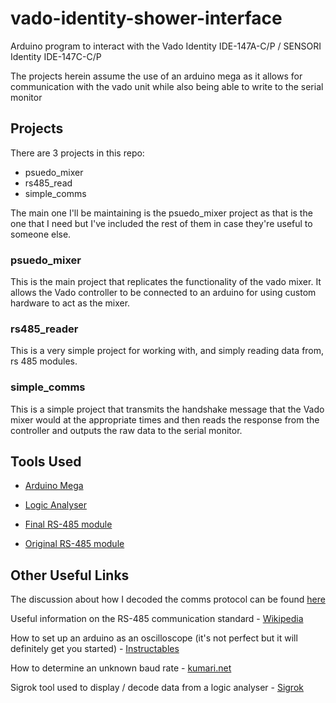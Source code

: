 # vado-identity-shower-interface

Arduino program to interact with the Vado Identity IDE-147A-C/P / SENSORI Identity IDE-147C-C/P

The projects herein assume the use of an arduino mega as it allows for communication with the vado unit while also being able to write to the serial monitor

## Projects

There are 3 projects in this repo:

* psuedo_mixer
* rs485_read
* simple_comms

The main one I'll be maintaining is the psuedo_mixer project as that is the one that I need but I've included the rest of them in case they're useful to someone else.

### psuedo_mixer

This is the main project that replicates the functionality of the vado mixer.
It allows the Vado controller to be connected to an arduino for using custom hardware to act as the mixer.

### rs485_reader

This is a very simple project for working with, and simply reading data from, rs 485 modules.

### simple_comms

This is a simple project that transmits the handshake message that the Vado mixer would at the appropriate times and then reads the response from the controller and outputs the raw data to the serial monitor.

## Tools Used

* [Arduino Mega][arduino_mega]
* [Logic Analyser][logic_analyser]
* [Final RS-485 module][final_rs485]
* [Original RS-485 module][original_rs485]

  [arduino_mega]: https://store.arduino.cc/arduino-mega-2560-rev3
  [logic_analyser]: https://www.ebay.co.uk/sch/i.html?_nkw=24mhz+8+channel+usb+logic+analyzer+saleae+8ch+logic+analyzer
  [final_rs485]: https://www.amazon.co.uk/gp/product/B07B667STP
  [original_rs485]: https://www.amazon.co.uk/gp/product/B06XHHWLMW

## Other Useful Links

The discussion about how I decoded the comms protocol can be found [here][arduino_forum]

Useful information on the RS-485 communication standard - [Wikipedia][wiki_rs485]

How to set up an arduino as an oscilloscope (it's not perfect but it will definitely get you started) - [Instructables][instructables_link]

How to determine an unknown baud rate - [kumari.net][kumari]

Sigrok tool used to display / decode data from a logic analyser - [Sigrok][sigrok_link]

[arduino_forum]: https://forum.arduino.cc/index.php?topic=564171
[wiki_rs485]: https://en.wikipedia.org/wiki/RS-485
[instructables_link]: https://www.instructables.com/id/Oscilloscope-Arduino-Processing/
[kumari]: https://www.kumari.net/index.php/random/37-determing-unknown-baud-rate
[sigrok_link]: https://sigrok.org/wiki/Protocol_decoder:Uart
